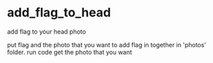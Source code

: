 # add_flag_to_head
add flag to your head photo

put flag and the photo that you want to add flag in together in 'photos' folder.
run code
get the photo that you want
